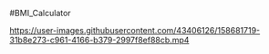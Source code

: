 #BMI_Calculator

https://user-images.githubusercontent.com/43406126/158681719-31b8e273-c961-4166-b379-2997f8ef88cb.mp4
